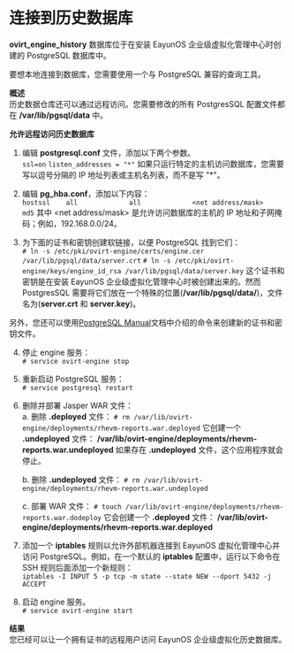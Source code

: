 # 连接到历史数据库

**ovirt_engine_history** 数据库位于在安装 EayunOS 企业级虚拟化管理中心时创建的 PostgreSQL 数据库中。

要想本地连接到数据库，您需要使用一个与 PostgreSQL 兼容的查询工具。

**概述**<br/>
历史数据仓库还可以通过远程访问。您需要修改的所有 PostgresSQL 配置文件都在 **/var/lib/pgsql/data** 中。

**允许远程访问历史数据库**

1. 编辑 **postgresql.conf** 文件，添加以下两个参数。<br/>
```ssl=on```
```listen_addresses = "*"```
如果只运行特定的主机访问数据库，您需要写以逗号分隔的 IP 地址列表或主机名列表，而不是写 "*"。

2. 编辑 **pg_hba.conf**，添加以下内容：<br/>
```hostssl    all             all             <net address/mask>            md5```
其中 <net address/mask> 是允许访问数据库的主机的 IP 地址和子网掩码；例如，192.168.0.0/24。
 
3. 为下面的证书和密钥创建软链接，以便 PostgreSQL 找到它们：<br/>
```# ln -s /etc/pki/ovirt-engine/certs/engine.cer /var/lib/pgsql/data/server.crt```
```# ln -s /etc/pki/ovirt-engine/keys/engine_id_rsa /var/lib/pgsql/data/server.key```
这个证书和密钥是在安装 EayunOS 企业级虚拟化管理中心时被创建出来的。然而 PostgresSQL 需要将它们放在一个特殊的位置(**/var/lib/pgsql/data/**)，文件名为(**server.crt** 和 **server.key**)。

另外，您还可以使用[PostgreSQL Manual](http://www.postgresql.org/docs/8.4/static/ssl-tcp.html#SSL-FILE-USAGE)文档中介绍的命令来创建新的证书和密钥文件。

4. 停止 engine 服务：<br/>
```# service ovirt-engine stop```

5. 重新启动 PostgreSQL 服务：<br/>
```# service postgresql restart```

6. 删除并部署 Jasper WAR 文件：<br/>
   a. 删除 **.deployed** 文件：
   ```# rm /var/lib/ovirt-engine/deployments/rhevm-reports.war.deployed```
   它创建一个 **.undeployed** 文件：
   **/var/lib/ovirt-engine/deployments/rhevm-reports.war.undeployed**
   如果存在 **.undeployed** 文件，这个应用程序就会停止。
    
   b. 删除 **.undeployed** 文件：
   ```# rm /var/lib/ovirt-engine/deployments/rhevm-reports.war.undeployed```
  
   c. 部署 WAR 文件：
   ```# touch /var/lib/ovirt-engine/deployments/rhevm-reports.war.dodeploy```
   它会创建一个 **.deployed** 文件：
   **/var/lib/ovirt-engine/deployments/rhevm-reports.war.deployed**

7. 添加一个 **iptables** 规则以允许外部机器连接到 EayunOS 虚拟化管理中心并访问 PostgreSQL。例如，在一个默认的 **iptables** 配置中，运行以下命令在 SSH 规则后面添加一个新规则：<br/>
```iptables -I INPUT 5 -p tcp -m state --state NEW --dport 5432 -j ACCEPT```

8. 启动 engine 服务。<br/>
```# service ovirt-engine start```

**结果**<br/>
您已经可以让一个拥有证书的远程用户访问 EayunOS 企业级虚拟化历史数据库。

